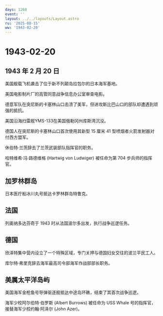 ```yaml
---
days: 1268
event: ''
layout: ../../layouts/Layout.astro
ru: '2025-08-15'
ww: '1943-02-20'
---
```


# 1943-02-20

## 1943 年 2 月 20 日

美国舰载飞机袭击了位于新不列颠岛拉包尔的日本海军基地。

美国电影制片厂的高管同意战争信息办公室审查电影。

德意军队在突尼斯的卡塞林山口击溃了美军，但进攻斯比巴山口的部队却遭遇到顽强的抵抗。

美国沿海扫雷舰YMS-133在美国俄勒冈州库斯湾沉没。

德国人在突尼斯的卡塞林山口首次使用其新型 15 厘米 41
型喷烟者火箭发射器对付西方盟军。

休伯特·兰茨辞去了兰茨武装部队指挥官的职务。

哈特维希·冯·路德维格 (Hartwig von Ludwiger) 被任命为第 704
步兵师的指挥官。

## 加罗林群岛

日本医疗船冰川丸号抵达卡罗林群岛特鲁克。

## 法国

列奥纳多达芬奇于 1943 时从法国波尔多出发，执行战争巡逻任务。

## 德国

欣泽特集中营内设立了一个特殊区域，专门关押与德国妇女交往的波兰平民工人。

库尔特·弗里克辞去海军最高司令部海军作战部部长职务。

## 美属太平洋岛屿

美国海军金枪鱼号导弹驱逐舰抵达中途岛环礁，结束了其首次战争巡逻。

海军少校阿尔伯特·伯罗斯 (Albert Burrows) 被任命为 USS Whale
号的指挥官，接替海军少校约翰·阿泽尔 (John Azer)。